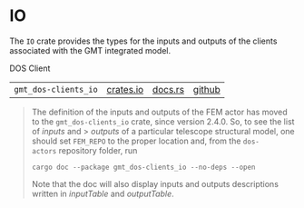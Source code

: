 # IO

The `IO` crate provides the types for the inputs and outputs of the clients associated with the GMT integrated model.

DOS Client

|||||
|-|-|-|-|
|`gmt_dos-clients_io`| [crates.io](https://crates.io/crates/gmt_dos-clients_io) | [docs.rs](https://docs.rs/gmt_dos-clients_io) | [github](https://github.com/rconan/dos-actors/tree/main/clients/io) |

> The definition of the inputs and outputs of the FEM actor has moved to the `gmt_dos-clients_io` crate, since version 2.4.0. So, to see the list of *inputs* and > *outputs* of a particular telescope structural model, one should set `FEM_REPO` to the proper location and, from the `dos-actors` repository folder, run
> ```
> cargo doc --package gmt_dos-clients_io --no-deps --open
> ```
> Note that the doc will also display inputs and outputs descriptions written in *inputTable* and *outputTable*.

